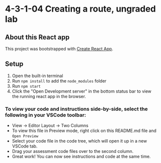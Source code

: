 # 4-3-1-04 Creating a route, ungraded lab

## About this React app

This project was bootstrapped with [Create React App](https://github.com/facebook/create-react-app).

## Setup

1. Open the built-in terminal
2. Run `npm install` to add the `node_modules` folder
3. Run `npm start`
4. Click the "Open Development server" in the bottom status bar to view the running react app in the browser.

### **To view your code and instructions side-by-side**, select the following in your VSCode toolbar:

- View -> Editor Layout -> Two Columns
- To view this file in Preview mode, right click on this README.md file and `Open Preview`
- Select your code file in the code tree, which will open it up in a new VSCode tab.
- Drag your assessment code files over to the second column. 
- Great work! You can now see instructions and code at the same time.
